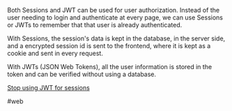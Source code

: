 Both Sessions and JWT can be used for user authorization. Instead of the user needing to login and authenticate at every page, we can use Sessions or JWTs to remember that that user is already authenticated.

With Sessions, the session's data is kept in the database, in the server side, and a encrypted session id is sent to the frontend, where it is kept as a cookie and sent in every request.

With JWTs (JSON Web Tokens), all the user information is stored in the token and can be verified without using a database.

[Stop using JWT for sessions](http://cryto.net/~joepie91/blog/2016/06/13/stop-using-jwt-for-sessions/)


#web